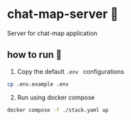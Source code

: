 # chat-map-server 💬

Server for chat-map application

## how to run 🤯

1. Copy the default `.env ` configurations

```bash
cp .env.example .env
```

2. Run using docker compose

```bash
docker compose -f ./stack.yaml up
```
